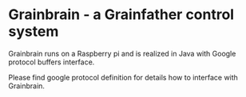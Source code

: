 # Grainbrain - a Grainfather control system

Grainbrain runs on a Raspberry pi and is realized in Java with Google protocol buffers interface. 

Please find google protocol definition for details how to interface with Grainbrain.
